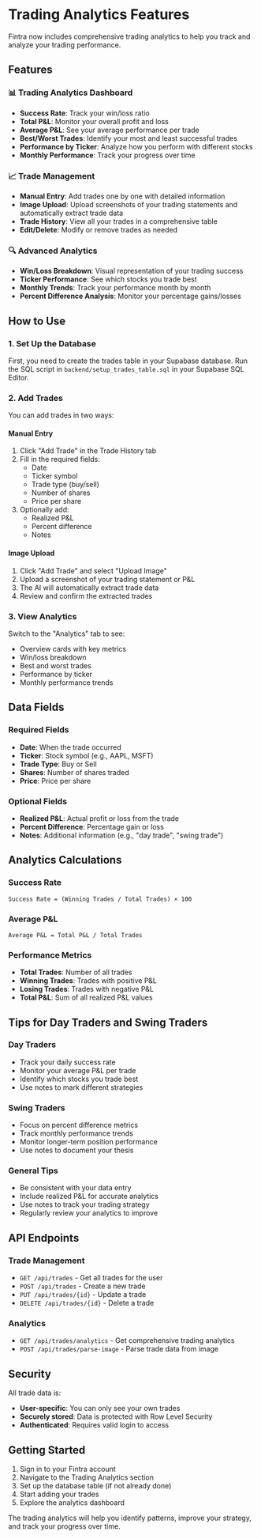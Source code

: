 # Trading Analytics Features

Fintra now includes comprehensive trading analytics to help you track and analyze your trading performance.

## Features

### 📊 Trading Analytics Dashboard
- **Success Rate**: Track your win/loss ratio
- **Total P&L**: Monitor your overall profit and loss
- **Average P&L**: See your average performance per trade
- **Best/Worst Trades**: Identify your most and least successful trades
- **Performance by Ticker**: Analyze how you perform with different stocks
- **Monthly Performance**: Track your progress over time

### 📈 Trade Management
- **Manual Entry**: Add trades one by one with detailed information
- **Image Upload**: Upload screenshots of your trading statements and automatically extract trade data
- **Trade History**: View all your trades in a comprehensive table
- **Edit/Delete**: Modify or remove trades as needed

### 🔍 Advanced Analytics
- **Win/Loss Breakdown**: Visual representation of your trading success
- **Ticker Performance**: See which stocks you trade best
- **Monthly Trends**: Track your performance month by month
- **Percent Difference Analysis**: Monitor your percentage gains/losses

## How to Use

### 1. Set Up the Database
First, you need to create the trades table in your Supabase database. Run the SQL script in `backend/setup_trades_table.sql` in your Supabase SQL Editor.

### 2. Add Trades
You can add trades in two ways:

#### Manual Entry
1. Click "Add Trade" in the Trade History tab
2. Fill in the required fields:
   - Date
   - Ticker symbol
   - Trade type (buy/sell)
   - Number of shares
   - Price per share
3. Optionally add:
   - Realized P&L
   - Percent difference
   - Notes

#### Image Upload
1. Click "Add Trade" and select "Upload Image"
2. Upload a screenshot of your trading statement or P&L
3. The AI will automatically extract trade data
4. Review and confirm the extracted trades

### 3. View Analytics
Switch to the "Analytics" tab to see:
- Overview cards with key metrics
- Win/loss breakdown
- Best and worst trades
- Performance by ticker
- Monthly performance trends

## Data Fields

### Required Fields
- **Date**: When the trade occurred
- **Ticker**: Stock symbol (e.g., AAPL, MSFT)
- **Trade Type**: Buy or Sell
- **Shares**: Number of shares traded
- **Price**: Price per share

### Optional Fields
- **Realized P&L**: Actual profit or loss from the trade
- **Percent Difference**: Percentage gain or loss
- **Notes**: Additional information (e.g., "day trade", "swing trade")

## Analytics Calculations

### Success Rate
```
Success Rate = (Winning Trades / Total Trades) × 100
```

### Average P&L
```
Average P&L = Total P&L / Total Trades
```

### Performance Metrics
- **Total Trades**: Number of all trades
- **Winning Trades**: Trades with positive P&L
- **Losing Trades**: Trades with negative P&L
- **Total P&L**: Sum of all realized P&L values

## Tips for Day Traders and Swing Traders

### Day Traders
- Track your daily success rate
- Monitor your average P&L per trade
- Identify which stocks you trade best
- Use notes to mark different strategies

### Swing Traders
- Focus on percent difference metrics
- Track monthly performance trends
- Monitor longer-term position performance
- Use notes to document your thesis

### General Tips
- Be consistent with your data entry
- Include realized P&L for accurate analytics
- Use notes to track your trading strategy
- Regularly review your analytics to improve

## API Endpoints

### Trade Management
- `GET /api/trades` - Get all trades for the user
- `POST /api/trades` - Create a new trade
- `PUT /api/trades/{id}` - Update a trade
- `DELETE /api/trades/{id}` - Delete a trade

### Analytics
- `GET /api/trades/analytics` - Get comprehensive trading analytics
- `POST /api/trades/parse-image` - Parse trade data from image

## Security

All trade data is:
- **User-specific**: You can only see your own trades
- **Securely stored**: Data is protected with Row Level Security
- **Authenticated**: Requires valid login to access

## Getting Started

1. Sign in to your Fintra account
2. Navigate to the Trading Analytics section
3. Set up the database table (if not already done)
4. Start adding your trades
5. Explore the analytics dashboard

The trading analytics will help you identify patterns, improve your strategy, and track your progress over time.
